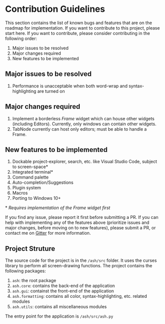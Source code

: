 # Contribution Guidelines

This section contains the list of known bugs and features that are on the roadmap for implementation. If you want to contribute to this project, please start here. If you want to contribute, please consider contributing in the following order:

1. Major issues to be resolved
1. Major changes required
1. New features to be implemented

## Major issues to be resolved

1. Performance is unacceptable when both word-wrap and syntax-highlighting are turned on

## Major changes required

1. Implement a borderless *Frame* widget which can house other widgets (including Editors). Currently, only windows can contain other widgets.
1. TabNode currently can host only editors; must be able to handle a Frame.

## New features to be implemented

1. Dockable project-explorer, search, etc. like Visual Studio Code, subject to screen-space*
1. Integrated terminal*
1. Command palette
1. Auto-completion/Suggestions
1. Plugin system
1. Macros
1. Porting to Windows 10+

\* <i>Requires implementation of the Frame widget first</i>

If you find any issue, please report it first before submitting a PR. If you can help with implementing any of the features above (prioritize issues and major changes, before moving on to new features), please submit a PR, or contact me on [Gitter](https://gitter.im/akashnag/ash) for more information.

## Project Struture

The source code for the project is in the `/ash/src` folder. It uses the curses library to perform all screen-drawing functions. The project contains the following packages:

1. `ash`: the root package
2. `ash.core`: contains the back-end of the application
3. `ash.gui`: containst the front-end of the application
4. `ash.formatting`: contains all color, syntax-highlighting, etc. related modules
5. `ash.utils`: contains all miscellaneous modules

The entry point for the application is `/ash/src/ash.py`
